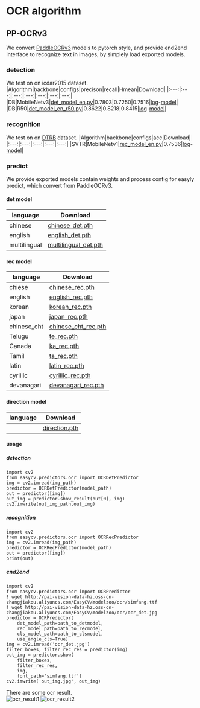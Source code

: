 # OCR algorithm
## PP-OCRv3
We convert [PaddleOCRv3](https://github.com/PaddlePaddle/PaddleOCR) models to pytorch style, and provide end2end interface to recognize text in images, by simplely load exported models.
### detection
We test on on icdar2015 dataset.
|Algorithm|backbone|configs|precison|recall|Hmean|Download|
|:---:|:---:|:---:|:---:|:---:|:---:|:---:|
|DB|MobileNetv3|[det_model_en.py](configs/ocr/detection/det_model_en.py)|0.7803|0.7250|0.7516|[log](http://pai-vision-data-hz.oss-cn-zhangjiakou.aliyuncs.com/EasyCV/modelzoo/ocr/det/fintune_icdar2015_mobilev3/20220902_140307.log.json)-[model](http://pai-vision-data-hz.oss-cn-zhangjiakou.aliyuncs.com/EasyCV/modelzoo/ocr/det/fintune_icdar2015_mobilev3/epoch_70.pth)|
|DB|R50|[det_model_en_r50.py](configs/ocr/detection/det_model_en_r50.py)|0.8622|0.8218|0.8415|[log](http://pai-vision-data-hz.oss-cn-zhangjiakou.aliyuncs.com/EasyCV/modelzoo/ocr/det/fintune_icdar2015_r50/20220906_110252.log.json)-[model](http://pai-vision-data-hz.oss-cn-zhangjiakou.aliyuncs.com/EasyCV/modelzoo/ocr/det/fintune_icdar2015_r50/epoch_1150.pth)|
### recognition
We test on on [DTRB](https://arxiv.org/abs/1904.01906) dataset.
|Algorithm|backbone|configs|acc|Download|
|:---:|:---:|:---:|:---:|:---:|
|SVTR|MobileNetv1|[rec_model_en.py](configs/ocr/recognition/rec_model_en.py)|0.7536|[log](http://pai-vision-data-hz.oss-cn-zhangjiakou.aliyuncs.com/EasyCV/modelzoo/ocr/rec/fintune_dtrb/20220914_125616.log.json)-[model](http://pai-vision-data-hz.oss-cn-zhangjiakou.aliyuncs.com/EasyCV/modelzoo/ocr/rec/fintune_dtrb/epoch_60.pth)|
### predict
We provide exported models contain weights and process config for easyly predict, which convert from PaddleOCRv3.
#### det model
|language|Download|
|---|---|
|chinese|[chinese_det.pth](http://pai-vision-data-hz.oss-cn-zhangjiakou.aliyuncs.com/EasyCV/modelzoo/ocr/export_model/det/chinese_det.pth)|
|english|[english_det.pth](http://pai-vision-data-hz.oss-cn-zhangjiakou.aliyuncs.com/EasyCV/modelzoo/ocr/export_model/det/english_det.pth)|
|multilingual|[multilingual_det.pth](http://pai-vision-data-hz.oss-cn-zhangjiakou.aliyuncs.com/EasyCV/modelzoo/ocr/export_model/det/multilingual_det.pth)|
#### rec model
|language|Download|
|---|---|
|chiese|[chinese_rec.pth](http://pai-vision-data-hz.oss-cn-zhangjiakou.aliyuncs.com/EasyCV/modelzoo/ocr/export_model/rec/chinese_rec.pth)|
|english|[english_rec.pth](http://pai-vision-data-hz.oss-cn-zhangjiakou.aliyuncs.com/EasyCV/modelzoo/ocr/export_model/rec/english_rec.pth)|
|korean|[korean_rec.pth](http://pai-vision-data-hz.oss-cn-zhangjiakou.aliyuncs.com/EasyCV/modelzoo/ocr/export_model/rec/korean_rec.pth)|
|japan|[japan_rec.pth](http://pai-vision-data-hz.oss-cn-zhangjiakou.aliyuncs.com/EasyCV/modelzoo/ocr/export_model/rec/japan_rec.pth)|
|chinese_cht|[chinese_cht_rec.pth](http://pai-vision-data-hz.oss-cn-zhangjiakou.aliyuncs.com/EasyCV/modelzoo/ocr/export_model/rec/chinese_cht_rec.pth)|
|Telugu|[te_rec.pth](http://pai-vision-data-hz.oss-cn-zhangjiakou.aliyuncs.com/EasyCV/modelzoo/ocr/export_model/rec/te_rec.pth)|
|Canada|[ka_rec.pth](http://pai-vision-data-hz.oss-cn-zhangjiakou.aliyuncs.com/EasyCV/modelzoo/ocr/export_model/rec/ka_rec.pth)|
|Tamil|[ta_rec.pth](http://pai-vision-data-hz.oss-cn-zhangjiakou.aliyuncs.com/EasyCV/modelzoo/ocr/export_model/rec/ta_rec.pth)|
|latin|[latin_rec.pth](http://pai-vision-data-hz.oss-cn-zhangjiakou.aliyuncs.com/EasyCV/modelzoo/ocr/export_model/rec/latin_rec.pth)|
|cyrillic|[cyrillic_rec.pth](http://pai-vision-data-hz.oss-cn-zhangjiakou.aliyuncs.com/EasyCV/modelzoo/ocr/export_model/rec/cyrillic_rec.pth)|
|devanagari|[devanagari_rec.pth](http://pai-vision-data-hz.oss-cn-zhangjiakou.aliyuncs.com/EasyCV/modelzoo/ocr/export_model/rec/devanagari_rec.pth)|
#### direction model
|language|Download|
|---|---|
||[direction.pth](http://pai-vision-data-hz.oss-cn-zhangjiakou.aliyuncs.com/EasyCV/modelzoo/ocr/export_model/cls/direction.pth)|
#### usage
##### detection
```
import cv2
from easycv.predictors.ocr import OCRDetPredictor
img = cv2.imread(img_path)
predictor = OCRDetPredictor(model_path)
out = predictor([img])
out_img = predictor.show_result(out[0], img)
cv2.imwrite(out_img_path,out_img)
```
##### recognition
```
import cv2
from easycv.predictors.ocr import OCRRecPredictor
img = cv2.imread(img_path)
predictor = OCRRecPredictor(model_path)
out = predictor([img])
print(out)
```
##### end2end
```
import cv2
from easycv.predictors.ocr import OCRPredictor
! wget http://pai-vision-data-hz.oss-cn-zhangjiakou.aliyuncs.com/EasyCV/modelzoo/ocr/simfang.ttf
! wget http://pai-vision-data-hz.oss-cn-zhangjiakou.aliyuncs.com/EasyCV/modelzoo/ocr/ocr_det.jpg
predictor = OCRPredictor(
    det_model_path=path_to_detmodel,
    rec_model_path=path_to_recmodel,
    cls_model_path=path_to_clsmodel,
    use_angle_cls=True)
img = cv2.imread('ocr_det.jpg')
filter_boxes, filter_rec_res = predictor(img)
out_img = predictor.show(
    filter_boxes,
    filter_rec_res,
    img,
    font_path='simfang.ttf')
cv2.imwrite('out_img.jpg', out_img)
```
There are some ocr result.<br/>
![ocr_result1](http://pai-vision-data-hz.oss-cn-zhangjiakou.aliyuncs.com/EasyCV/modelzoo/ocr/result/test_ocr_1_out.jpg)
![ocr_result2](http://pai-vision-data-hz.oss-cn-zhangjiakou.aliyuncs.com/EasyCV/modelzoo/ocr/result/test_ocr_2_out.jpg)
